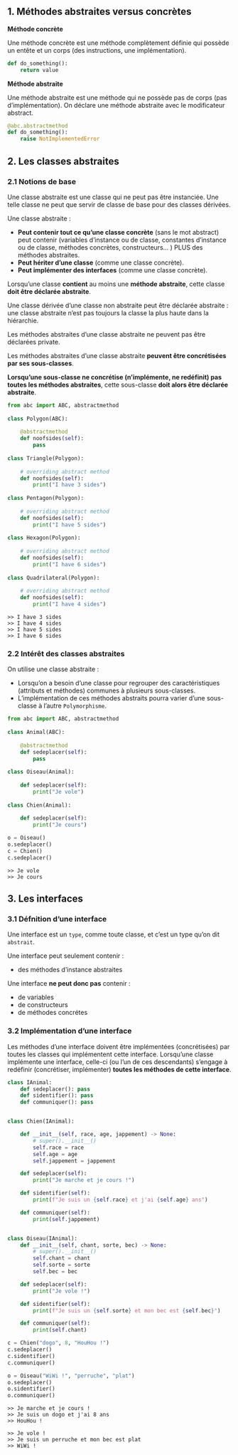 ## 1. Méthodes abstraites versus concrètes

**Méthode concrète**

Une méthode concrète est une méthode complètement définie qui possède un entête et un corps (des instructions, une implémentation).

```python
def do_something():
    return value
```

**Méthode abstraite**

Une méthode abstraite est une méthode qui ne possède pas de corps (pas d’implémentation). On déclare une méthode abstraite avec le modificateur abstract.

```python
@abc.abstractmethod
def do_something():
    raise NotImplementedError
```

## 2. Les classes abstraites

### 2.1 Notions de base

Une classe abstraite est une classe qui ne peut pas être instanciée. Une telle classe ne peut que servir de classe de base pour des classes dérivées.

Une classe abstraite :
+ **Peut contenir tout ce qu’une classe concrète** (sans le mot abstract) peut contenir (variables d’instance ou de classe, constantes d’instance ou de classe, méthodes concrètes, constructeurs... ) PLUS des méthodes abstraites.
+ **Peut hériter d’une classe** (comme une classe concrète).
+ **Peut implémenter des interfaces** (comme une classe concrète).

Lorsqu’une classe **contient** au moins une **méthode abstraite**, cette classe **doit être déclarée abstraite**.

Une classe dérivée d’une classe non abstraite peut être déclarée abstraite : une classe abstraite n’est pas toujours la classe la plus haute dans la hiérarchie.

Les méthodes abstraites d’une classe abstraite ne peuvent pas être déclarées private.

Les méthodes abstraites d’une classe abstraite **peuvent être concrétisées par ses
sous-classes**.

**Lorsqu’une sous-classe ne concrétise (n’implémente, ne redéfinit) pas toutes les méthodes abstraites**, cette sous-classe **doit alors être déclarée abstraite**.

```python
from abc import ABC, abstractmethod
 
class Polygon(ABC):
 
    @abstractmethod
    def noofsides(self):
        pass
 
class Triangle(Polygon):
 
    # overriding abstract method
    def noofsides(self):
        print("I have 3 sides")
 
class Pentagon(Polygon):
 
    # overriding abstract method
    def noofsides(self):
        print("I have 5 sides")
 
class Hexagon(Polygon):
 
    # overriding abstract method
    def noofsides(self):
        print("I have 6 sides")
 
class Quadrilateral(Polygon):
 
    # overriding abstract method
    def noofsides(self):
        print("I have 4 sides")
```
```
>> I have 3 sides
>> I have 4 sides
>> I have 5 sides
>> I have 6 sides
```

### 2.2 Intérêt des classes abstraites

On utilise une classe abstraite :

+ Lorsqu’on a besoin d’une classe pour regrouper des caractéristiques (attributs et méthodes) communes à plusieurs sous-classes.
+ L’implémentation de ces méthodes abstraits pourra varier d’une sous- classe à l’autre `Polymorphisme`.

```python
from abc import ABC, abstractmethod
 
class Animal(ABC):
 
    @abstractmethod
    def sedeplacer(self):
        pass
 
class Oiseau(Animal):
 
    def sedeplacer(self):
        print("Je vole")
 
class Chien(Animal):
 
    def sedeplacer(self):
        print("Je cours")

o = Oiseau()
o.sedeplacer()
c = Chien()
c.sedeplacer()
```
```
>> Je vole
>> Je cours
```

## 3. Les interfaces

### 3.1 Défnition d’une interface 

Une interface est un `type`, comme toute classe, et c’est un type qu’on dit `abstrait`. 

Une interface peut seulement contenir :
+ des méthodes d’instance abstraites

Une interface **ne peut donc pas** contenir :
+ de variables
+ de constructeurs
+ de méthodes concrétes

### 3.2 Implémentation d’une interface

Les méthodes d’une interface doivent être implémentées (concrétisées) par toutes les classes qui implémentent cette interface. Lorsqu’une classe implémente une interface, celle-ci (ou l’un de ces descendants) s’engage à redéfinir (concrétiser, implémenter) **toutes les méthodes de cette interface**.

```python
class IAnimal:
    def sedeplacer(): pass
    def sidentifier(): pass
    def communiquer(): pass


class Chien(IAnimal):

    def __init__(self, race, age, jappement) -> None:
        # super().__init__()
        self.race = race
        self.age = age
        self.jappement = jappement

    def sedeplacer(self):
        print("Je marche et je cours !")

    def sidentifier(self):
        print(f"Je suis un {self.race} et j'ai {self.age} ans")

    def communiquer(self):
        print(self.jappement)


class Oiseau(IAnimal):
    def __init__(self, chant, sorte, bec) -> None:
        # super().__init__()
        self.chant = chant 
        self.sorte = sorte 
        self.bec = bec 

    def sedeplacer(self):
        print("Je vole !")

    def sidentifier(self):
        print(f"Je suis un {self.sorte} et mon bec est {self.bec}")

    def communiquer(self):
        print(self.chant)

c = Chien("dogo", 8, "HouHou !")
c.sedeplacer()
c.sidentifier()
c.communiquer()

o = Oiseau("WiWi !", "perruche", "plat")
o.sedeplacer()
o.sidentifier()
o.communiquer()
```

```
>> Je marche et je cours !
>> Je suis un dogo et j'ai 8 ans
>> HouHou !

>> Je vole !
>> Je suis un perruche et mon bec est plat
>> WiWi !
```